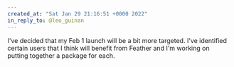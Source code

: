 ```yaml
---
created_at: "Sat Jan 29 21:16:51 +0000 2022"
in_reply_to: @leo_guinan
---
```


I've decided that my Feb 1 launch will be a bit more targeted. I've identified certain users that I think will benefit from Feather and I'm working on putting together a package for each.